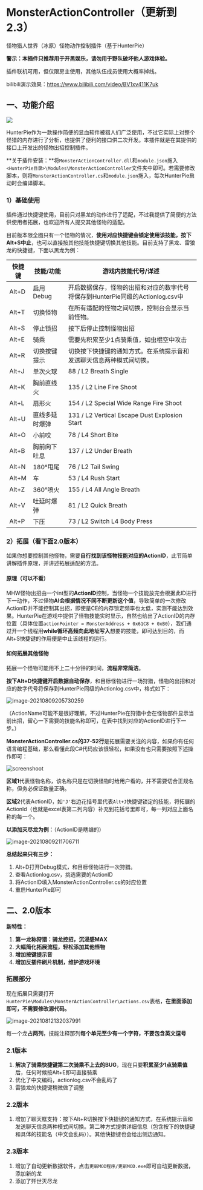 # MonsterActionController（更新到2.3）

怪物猎人世界（冰原）怪物动作控制插件（基于HunterPie）

**警示：本插件只推荐用于开黑娱乐，请勿用于野队破坏他人游戏体验。**

插件联机可用，但仅限房主使用，其他队伍成员使用大概率掉线。

bilibili演示效果：https://www.bilibili.com/video/BV1xv411K7uk

## 一、功能介绍

![](readme/image-20210809195532703.png)

HunterPie作为一款操作简便的显血软件被猎人们广泛使用，不过它实际上对整个怪猎的内存进行了分析，也提供了便利的接口供二次开发。本插件就是在其提供的接口上开发出的怪物出招控制插件。

**关于插件安装：**将`MonsterActionController.dll`和`module.json`拖入`<HunterPie目录>\Modules\MonsterActionController`文件夹中即可。若需要修改脚本，则将`MonsterActionController.cs`和`module.json`拖入，每次HunterPie启动时会编译脚本。

### 1）基础使用

插件通过快捷键使用，目前只对黑龙的动作进行了适配，不过我提供了简便的方法供使用者拓展，也欢迎所有人提交其他怪物的适配。

目前版本限全图只有一个怪物的情况，**使用对应快捷键会锁定使用该技能，按下Alt+S中止**，也可以直接按其他技能快捷键切换其他技能。目前支持了黑龙、雷狼龙的快捷键，下面以黑龙为例：

| 快捷键 | 技能/功能      | 游戏内技能代号/详述                                          |
| ------ | -------------- | ------------------------------------------------------------ |
| Alt+D  | 启用Debug      | 开启数据保存，怪物的出招和对应的数字代号将保存到HunterPie同级的Actionlog.csv中 |
| Alt+T  | 切换怪物       | 在所有适配的怪物之间切换，控制台会显示当前怪物。             |
| Alt+S  | 停止锁招       | 按下后停止控制怪物出招                                       |
| Alt+E  | 骑乘           | 需要先积累至少1点骑乘值，如虫棍空中攻击                      |
| Alt+R  | 切换按键提示   | 切换按下快捷键的通知方式。在系统提示音和发送聊天信息两种模式间切换。 |
| Alt+J  | 单次火球       | 88 / L2 Breath Single                                        |
| Alt+K  | 胸前直线火     | 135 / L2 Line Fire Shoot                                     |
| Alt+L  | 扇形火         | 154 / L2 Special Wide Range Fire Shoot                       |
| Alt+U  | 直线多延时爆弹 | 131 / L2 Vertical Escape Dust Explosion Start                |
| Alt+O  | 小前咬         | 78 / L4 Short Bite                                           |
| Alt+B  | 胸前向下吐息   | 137 / L2 Under Breath                                        |
| Alt+N  | 180°甩尾       | 76 / L2 Tail Swing                                           |
| Alt+M  | 车             | 53 / L4 Rush Start                                           |
| Alt+Z  | 360°喷火       | 155 / L4 All Angle Breath                                    |
| Alt+V  | 吐延时爆弹     | 81 / L2 Quick Breath                                         |
| Alt+P  | 下压           | 73 / L2 Switch L4 Body Press                                 |

### 2）拓展（看下面2.0版本）

如果你想要控制其他怪物，需要**自行找到该怪物技能对应的ActionID**，此节简单讲解插件原理，并讲述拓展适配的方法。

#### **原理**（可以不看）

MHW怪物出招由一个int型的**ActionID**控制，当怪物一个技能放完会根据此ID进行下一动作，不过怪物**AI会根据情况不同不断更新这个值**，导致简单的一次修改ActionID并不能控制其出招，即使是CE的内存锁定频率也太低，实测不能达到效果。HunterPie在游戏中提供了怪物技能实时显示，自然也给出了ActionID的内存位置（具体位置`actionPointer = MonsterAddress + 0x61C8 + 0xB0`），我们通过开一个线程用**while循环高频向此地址写入**想要的技能，即可达到目的，而Alt+S快捷键的作用便是中止该线程的运行。

#### 如何拓展其他怪物

拓展一个怪物可能用不上二十分钟的时间，**流程非常简洁**。

**按下Alt+D快捷键开启数据自动保存**，和目标怪物进行一场狩猎，怪物的出招和对应的数字代号将保存到HunterPie同级的Actionlog.csv中，格式如下：

![image-20210809205730259](readme/image-20210809205730259.png)

（ActionName可能不是很好理解，不过HunterPie在狩猎中会在怪物部件显示当前出招，留心一下需要的技能名称即可，在表中找到对应的ActionID进行下一步。）

**MonsterActionController.cs的37-52行**是拓展需要关注的内容，如果你有任何语言编程基础，那么看懂此段C#代码应该很轻松，如果没有也只需要按照下述操作即可：

![screenshoot](readme/screenshoot.png)

**区域1**代表怪物名称，该名称只是在切换怪物时给用户看的，并不需要切合正规名称，但务必保证数量正确。

**区域2**代表ActionID，如`'J'`右边花括号里代表`Alt+J`快捷键锁定的技能，将拓展的ActionId（也就是excel表第二列内容）补充到花括号里即可，每一列对应上面名称的每一个。

**以添加灭尽龙为例**：（ActionID是瞎编的）

![image-20210809211706711](readme/image-20210809211706711.png)

**总结起来只有三步：**

1. Alt+D打开Debug模式，和目标怪物进行一次狩猎。
2. 查看Actionlog.csv，挑选需要的ActionID
3. 将ActionID填入MonsterActionController.cs的对应位置
4. 重启HunterPie即可

## 二、2.0版本

**新特性：**

1. **第一龙称狩猎：骑龙控招，沉浸感MAX**
2. **大幅简化拓展流程，轻松添加其他怪物**
3. **增加按键提示音**
4. **增加反插件刷片机制，维护游戏环境**

### 拓展部分

现在拓展只需要打开`HunterPie\Modules\MonsterActionController\actions.csv`表格，**在里面添加即可，不需要修改源代码。**

![image-20210812132037991](readme/image-20210812132037991.png)

每一个龙**占两列**，技能注释那列**每个单元至少有一个字符，不要包含英文逗号**

### 2.1版本

1. **解决了骑乘快捷键第二次骑乘不上去的BUG**，现在只要**积累至少1点骑乘值**后，任何时候按Alt+E即可直接骑乘
2. 优化了中文编码，actionlog.csv不会乱码了
3. 雷狼龙的快捷键稍微做了调整

### 2.2版本

1. 增加了聊天框支持：按下Alt+R切换按下快捷键的通知方式，在系统提示音和发送聊天信息两种模式间切换。第二种方式提供详细信息（包含按下的快捷键和具体的技能名（中文会乱码））。其他快捷键也会给出侧边通知。

### 2.3版本

1. 增加了自动更新数据软件，点击`更新MOD程序/更新MOD.exe`即可自动更新数据，添加新的龙
2. 添加了歼世灭尽龙
